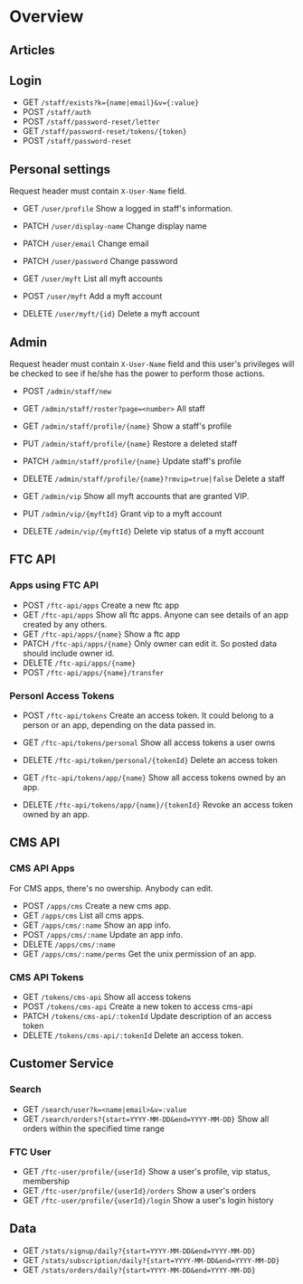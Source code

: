 # Overview

## Articles

## Login

* GET `/staff/exists?k={name|email}&v={:value}`
* POST `/staff/auth`
* POST `/staff/password-reset/letter`
* GET `/staff/password-reset/tokens/{token}`
* POST `/staff/password-reset`

## Personal settings

Request header must contain `X-User-Name` field.

* GET `/user/profile` Show a logged in staff's information.
* PATCH `/user/display-name` Change display name
* PATCH `/user/email` Change email
* PATCH `/user/password` Change password

* GET `/user/myft` List all myft accounts
* POST `/user/myft` Add a myft account
* DELETE `/user/myft/{id}` Delete a myft account

## Admin

Request header must contain `X-User-Name` field and this user's privileges will be checked to see if he/she has the power to perform those actions.

* POST `/admin/staff/new`
* GET `/admin/staff/roster?page=<number>` All staff

* GET `/admin/staff/profile/{name}` Show a staff's profile
* PUT `/admin/staff/profile/{name}` Restore a deleted staff
* PATCH `/admin/staff/profile/{name}` Update staff's profile
* DELETE `/admin/staff/profile/{name}?rmvip=true|false` Delete a staff

* GET `/admin/vip` Show all myft accounts that are granted VIP.
* PUT `/admin/vip/{myftId}` Grant vip to a myft account
* DELETE `/admin/vip/{myftId}` Delete vip status of a myft account

## FTC API 

### Apps using FTC API

* POST `/ftc-api/apps` Create a new ftc app
* GET `/ftc-api/apps` Show all ftc apps. Anyone can see details of an app created by any others.
* GET `/ftc-api/apps/{name}` Show a ftc app
* PATCH `/ftc-api/apps/{name}` Only owner can edit it. So posted data should include owner id.
* DELETE `/ftc-api/apps/{name}`
* POST `/ftc-api/apps/{name}/transfer`

### Personl Access Tokens
* POST `/ftc-api/tokens` Create an access token. It could belong to a person or an app, depending on the data passed in.
<!-- * POST `/ftc-api/tokens/personal` Create a new personal access token. -->
* GET `/ftc-api/tokens/personal` Show all access tokens a user owns
<!-- * DELETE `/ftc-api/tokens/personal/:userName` Revoke all access tokens -->
<!-- * PATCH `/ftc-api/tokens/personal/:userName/:tokenId` Update the description of an access token. -->
* DELETE `/ftc-api/token/personal/{tokenId}` Delete an access token

<!-- * POST `/ftc-api/tokens/app` Create a new token for an app -->
* GET `/ftc-api/tokens/app/{name}` Show all access tokens owned by an app.
<!-- * DELETE `/ftc-api/tokens/app/:slugName` Revoke all tokens owned by an app -->
<!-- * PATCH `/ftc-api/tokens/app/:slugName/:tokenId` Update the description of an app token -->
* DELETE `/ftc-api/tokens/app/{name}/{tokenId}` Revoke an access token owned by an app.

## CMS API

### CMS API Apps
For CMS apps, there's no owership. Anybody can edit.

* POST `/apps/cms` Create a new cms app.
* GET `/apps/cms` List all cms apps.
* GET `/apps/cms/:name` Show an app info.
* POST `/apps/cms/:name` Update an app info.
* DELETE `/apps/cms/:name`
* GET `/apps/cms/:name/perms` Get the unix permission of an app.

### CMS API Tokens
* GET `/tokens/cms-api` Show all access tokens
* POST `/tokens/cms-api` Create a new token to access cms-api
* PATCH `/tokens/cms-api/:tokenId` Update description of an access token
* DELETE `/tokens/cms-api/:tokenId` Delete an access token.

## Customer Service

### Search

* GET `/search/user?k=<name|email>&v=:value`
* GET `/search/orders?{start=YYYY-MM-DD&end=YYYY-MM-DD}` Show all orders within the specified time range

### FTC User

* GET `/ftc-user/profile/{userId}` Show a user's profile, vip status, membership
* GET `/ftc-user/profile/{userId}/orders` Show a user's orders
* GET `/ftc-user/profile/{userId}/login` Show a user's login history

## Data

* GET `/stats/signup/daily?{start=YYYY-MM-DD&end=YYYY-MM-DD}`
* GET `/stats/subscription/daily?{start=YYYY-MM-DD&end=YYYY-MM-DD}`
* GET `/stats/orders/daily?{start=YYYY-MM-DD&end=YYYY-MM-DD}`